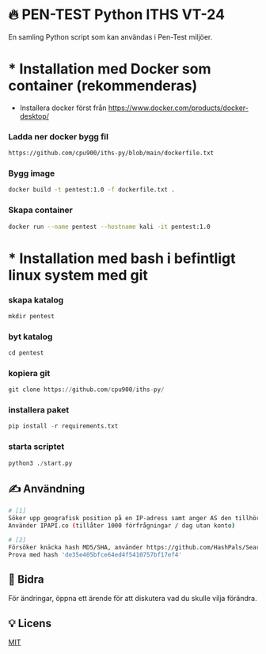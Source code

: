 

# 🔥 PEN-TEST Python ITHS VT-24

En samling Python script som kan användas i Pen-Test miljöer.

# * Installation med Docker som container (rekommenderas)

* Installera docker först från https://www.docker.com/products/docker-desktop/

### Ladda ner docker bygg fil
```bash
https://github.com/cpu900/iths-py/blob/main/dockerfile.txt
```

### Bygg image 
```bash
docker build -t pentest:1.0 -f dockerfile.txt .
```

### Skapa container
```bash
docker run --name pentest --hostname kali -it pentest:1.0 
```

# * Installation med bash i befintligt linux system med git

### skapa katalog
```python
mkdir pentest
```

### byt katalog
```python
cd pentest
```

### kopiera git
```python
git clone https://github.com/cpu900/iths-py/
```

### installera paket
```python
pip install -r requirements.txt
```

### starta scriptet
```python
python3 ./start.py
```


## ✍ Användning
```bash
# [1]
Söker upp geografisk position på en IP-adress samt anger AS den tillhör.
Använder IPAPI.co (tillåter 1000 förfrågningar / dag utan konto)
```

```bash
# [2]
Försöker knäcka hash MD5/SHA, använder https://github.com/HashPals/Search-That-Hash
Prova med hash 'de35e405bfce64ed4f5410757bf17ef4'
```


## 🙏 Bidra

För ändringar, öppna ett ärende för att diskutera vad du skulle vilja förändra.

## 💡 Licens

[MIT](https://choosealicense.com/licenses/mit/)
